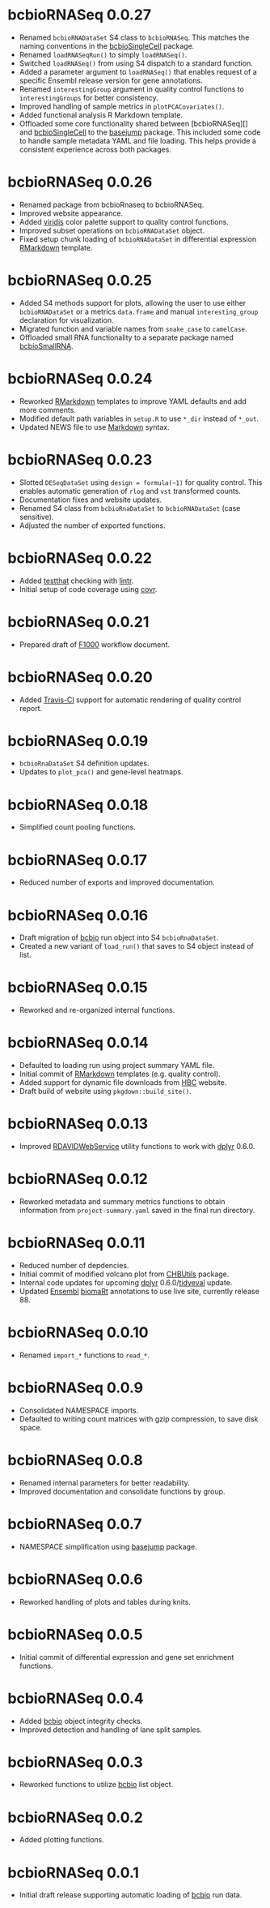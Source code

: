 # bcbioRNASeq 0.0.27

- Renamed `bcbioRNADataSet` S4 class to `bcbioRNASeq`. This matches the naming conventions in the [bcbioSingleCell][] package.
- Renamed `loadRNASeqRun()` to simply `loadRNASeq()`.
- Switched `loadRNASeq()` from using S4 dispatch to a standard function.
- Added a parameter argument to `loadRNASeq()` that enables request of a specific Ensembl release version for gene annotations.
- Renamed `interestingGroup` argument in quality control functions to `interestingGroups` for better consistency.
- Improved handling of sample metrics in `plotPCACovariates()`.
- Added functional analysis R Markdown template.
- Offloaded some core functionality shared between [bcbioRNASeq][] and [bcbioSingleCell][] to the [basejump][] package. This included some code to handle sample metadata YAML and file loading. This helps provide a consistent experience across both packages.



# bcbioRNASeq 0.0.26

- Renamed package from bcbioRnaseq to bcbioRNASeq.
- Improved website appearance.
- Added [viridis][] color palette support to quality control functions.
- Improved subset operations on `bcbioRNADataSet` object.
- Fixed setup chunk loading of `bcbioRNADataSet` in differential expression [RMarkdown][] template.



# bcbioRNASeq 0.0.25

- Added S4 methods support for plots, allowing the user to use either
  `bcbioRNADataSet` or a metrics `data.frame` and manual `interesting_group`
  declaration for visualization.
- Migrated function and variable names from `snake_case` to `camelCase`.
- Offloaded small RNA functionality to a separate package named [bcbioSmallRNA][].



# bcbioRNASeq 0.0.24

- Reworked [RMarkdown][] templates to improve YAML defaults and add more comments.
- Modified default path variables in `setup.R` to use `*_dir` instead of `*_out`.
- Updated NEWS file to use [Markdown][] syntax.



# bcbioRNASeq 0.0.23

- Slotted `DESeqDataSet` using `design = formula(~1)` for quality control. This enables automatic generation of `rlog` and `vst` transformed counts.
- Documentation fixes and website updates.
- Renamed S4 class from `bcbioRnaDataSet` to `bcbioRNADataSet` (case sensitive).
- Adjusted the number of exported functions.



# bcbioRNASeq 0.0.22

- Added [testthat][] checking with [lintr][].
- Initial setup of code coverage using [covr][].



# bcbioRNASeq 0.0.21

- Prepared draft of [F1000][] workflow document.



# bcbioRNASeq 0.0.20

- Added [Travis-CI][] support for automatic rendering of quality control report.



# bcbioRNASeq 0.0.19

- `bcbioRnaDataSet` S4 definition updates.
- Updates to `plot_pca()` and gene-level heatmaps.



# bcbioRNASeq 0.0.18

- Simplified count pooling functions.



# bcbioRNASeq 0.0.17

- Reduced number of exports and improved documentation.



# bcbioRNASeq 0.0.16

- Draft migration of [bcbio][] run object into S4 `bcbioRnaDataSet`.
- Created a new variant of `load_run()` that saves to S4 object instead of list.



# bcbioRNASeq 0.0.15

- Reworked and re-organized internal functions.



# bcbioRNASeq 0.0.14

- Defaulted to loading run using project summary YAML file.
- Initial commit of [RMarkdown][] templates (e.g. quality control).
- Added support for dynamic file downloads from [HBC][] website.
- Draft build of website using `pkgdown::build_site()`.



# bcbioRNASeq 0.0.13

- Improved [RDAVIDWebService][] utility functions to work with [dplyr][] 0.6.0.



# bcbioRNASeq 0.0.12

- Reworked metadata and summary metrics functions to obtain information from `project-summary.yaml` saved in the final run directory.



# bcbioRNASeq 0.0.11

- Reduced number of depdencies.
- Initial commit of modified volcano plot from [CHBUtils][] package.
- Internal code updates for upcoming [dplyr][] 0.6.0/[tidyeval][] update.
- Updated [Ensembl][] [biomaRt][] annotations to use live site, currently release 88.



# bcbioRNASeq 0.0.10

- Renamed `import_*` functions to `read_*`.



# bcbioRNASeq 0.0.9

- Consolidated NAMESPACE imports.
- Defaulted to writing count matrices with gzip compression, to save disk space.



# bcbioRNASeq 0.0.8

- Renamed internal parameters for better readability.
- Improved documentation and consolidate functions by group.



# bcbioRNASeq 0.0.7

- NAMESPACE simplification using [basejump][] package.



# bcbioRNASeq 0.0.6

- Reworked handling of plots and tables during knits.



# bcbioRNASeq 0.0.5

- Initial commit of differential expression and gene set enrichment functions.



# bcbioRNASeq 0.0.4

- Added [bcbio][] object integrity checks.
- Improved detection and handling of lane split samples.



# bcbioRNASeq 0.0.3

- Reworked functions to utilize [bcbio][] list object.



# bcbioRNASeq 0.0.2

- Added plotting functions.



# bcbioRNASeq 0.0.1

- Initial draft release supporting automatic loading of [bcbio][] run data.



[basejump]: http://steinbaugh.com/basejump
[bcbio]: https://github.com/chapmanb/bcbio-nextgen
[bcbioSingleCell]: https://github.com/hbc/bcbioSingleCell
[bcbioSmallRNA]: https://github.com/lpantano/bcbioSmallRna
[biomaRt]: https://bioconductor.org/packages/release/bioc/html/biomaRt.html
[CHBUtils]: https://github.com/hbc/CHBUtils
[covr]: https://github.com/jimhester/covr
[dplyr]: http://dplyr.tidyverse.org
[Ensembl]: http://www.ensembl.org
[F1000]: https://f1000.com
[HBC]: http://bioinformatics.sph.harvard.edu
[lintr]: https://github.com/jimhester/lintr
[Markdown]: https://daringfireball.net/projects/markdown/syntax
[RDAVIDWebService]: https://bioconductor.org/packages/release/bioc/html/RDAVIDWebService.html
[RMarkdown]: http://rmarkdown.rstudio.com
[testthat]: https://github.com/hadley/testthat
[tidyeval]: http://dplyr.tidyverse.org/articles/programming.html
[Travis-CI]: https://travis-ci.org
[viridis]: https://cran.r-project.org/web/packages/viridis/index.html
